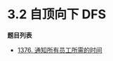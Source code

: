 # 3.2 自顶向下 DFS

**题目列表**

- [1376. 通知所有员工所需的时间](https://leetcode.cn/problems/time-needed-to-inform-all-employees/description/)
